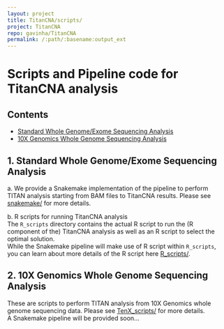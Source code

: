 ```yaml
---
layout: project
title: TitanCNA/scripts/
project: TitanCNA
repo: gavinha/TitanCNA
permalink: /:path/:basename:output_ext
---
```


# Scripts and Pipeline code for TitanCNA analysis
## Contents
* [Standard Whole Genome/Exome Sequencing Analysis](#wgs)
* [10X Genomics Whole Genome Sequencing Analysis](#tenx)

## 1. Standard Whole Genome/Exome Sequencing Analysis
a. We provide a Snakemake implementation of the pipeline to perform TITAN analysis starting from BAM files to TitanCNA results.
Please see [snakemake/](snakemake) for more details.

b. R scripts for running TitanCNA analysis  
The `R_scripts` directory contains the actual R script to run the (R component of the) TitanCNA analysis as well as an R script to select the optimal solution.  
While the Snakemake pipeline will make use of R script within `R_scripts`, you can learn about more details of the R script here [R_scripts/](R_scripts/).  

## 2. 10X Genomics Whole Genome Sequencing Analysis
These are scripts to perform TITAN analysis from 10X Genomics whole genome sequencing data.  Please see [TenX_scripts/](TenX_scripts/) for more details.  
A Snakemake pipeline will be provided soon...
